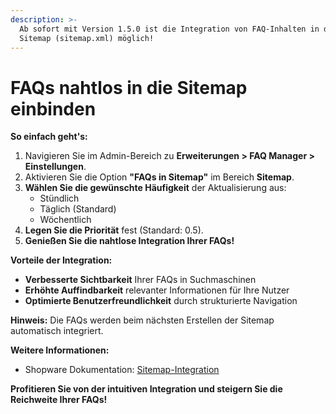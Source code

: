 ```yaml
---
description: >-
  Ab sofort mit Version 1.5.0 ist die Integration von FAQ-Inhalten in die
  Sitemap (sitemap.xml) möglich!
---
```


# FAQs nahtlos in die Sitemap einbinden

**So einfach geht's:**

1. Navigieren Sie im Admin-Bereich zu **Erweiterungen > FAQ Manager > Einstellungen**.
2. Aktivieren Sie die Option **"FAQs in Sitemap"** im Bereich **Sitemap**.
3. **Wählen Sie die gewünschte Häufigkeit** der Aktualisierung aus:
   * Stündlich
   * Täglich (Standard)
   * Wöchentlich
4. **Legen Sie die Priorität** fest (Standard: 0.5).
5. **Genießen Sie die nahtlose Integration Ihrer FAQs!**

**Vorteile der Integration:**

* **Verbesserte Sichtbarkeit** Ihrer FAQs in Suchmaschinen
* **Erhöhte Auffindbarkeit** relevanter Informationen für Ihre Nutzer
* **Optimierte Benutzerfreundlichkeit** durch strukturierte Navigation

**Hinweis:** Die FAQs werden beim nächsten Erstellen der Sitemap automatisch integriert.

**Weitere Informationen:**

* Shopware Dokumentation: [Sitemap-Integration](https://docs.shopware.com/de/shopware-6-de/einstellungen/sitemap)

**Profitieren Sie von der intuitiven Integration und steigern Sie die Reichweite Ihrer FAQs!**
